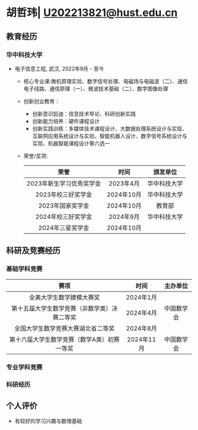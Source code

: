 # 胡哲玮| U202213821@hust.edu.cn

##  <i class="fa fa-cogs" aria-hidden="true"></i> 教育经历

### 华中科技大学

* 电子信息工程, 武汉, 2022年9月 - 至今
    * 核心专业课:微机原理实验、数字信号处理、电磁场与电磁波（二）、通信电子线路、通信原理（一）、微波技术基础（二）、数字图像处理
    * 创新创业教育：
      * 创新意识启迪：信息技术导论、科研创新实践
      * 创新能力培养：硬件课程设计
      * 创新实践训练：多媒体技术课程设计、大数据处理系统设计与实现、互联网应用系统设计与实验、智能机器人设计、数字信号系统设计与实现、机器智能课程设计等六选一
    * 荣誉/奖项:


      | 荣誉 | 时间 | 颁发单位 |
      | :---: | :--: | :---: |
      | 2023年新生学习优秀奖学金 | 2023年4月 | 华中科技大学 |
      | 2023年校三好奖学金 | 2024年10月 | 华中科技大学 |
      | 2023年国家奖学金 | 2024年10月 | 教育部 |
      | 2024年校三好奖学金 | 2024年9月 | 华中科技大学 |
      | 2024年三星奖学金 | 2024年10月 |  |




##  <i class="fa fa-briefcase" aria-hidden="true"></i> 科研及竞赛经历
     
### 基础学科竞赛
| 赛项 | 时间 | 主办单位 |
| :---: | :--: | :---: |
| 全美大学生数学建模大赛奖 | 2024年1月 |  |
| 第十五届大学生数学竞赛（非数学类）决赛二等奖 | 2024年4月 | 中国数学会 |
| 全国大学生数学竞赛大赛湖北省二等奖 | 2024年8月 |  |
| 第十六届大学生数学竞赛（数学A类）初赛一等奖 | 2024年11月 | 中国数学会 |

### 专业学科竞赛

### 科研经历


##  <i class="fa fa-briefcase" aria-hidden="true"></i> 个人评价

* 有较好的学习兴趣与数理基础